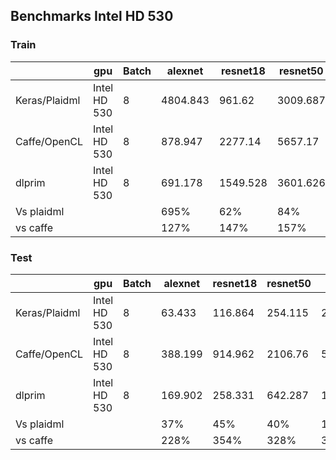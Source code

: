 ## Benchmarks Intel HD 530

### Train

||           gpu|       Batch|alexnet|resnet18|resnet50|   vgg16|mobilenet\_v2|Average|
|--------------|------------|-------|--------|--------|--------|-------------|--------|----|
|Keras/Plaidml |Intel HD 530|      8|4804.843|  961.62|3009.687|    18789.277|2367.907|    |
|  Caffe/OpenCL|Intel HD 530|      8| 878.947| 2277.14| 5657.17|        15522| 5002.81|    |
|        dlprim|Intel HD 530|      8| 691.178|1549.528|3601.626|    11487.195|1717.316|    |
|    Vs plaidml|            |       |    695%|     62%|     84%|         164%|    138%|228%|
|      vs caffe|            |       |    127%|    147%|    157%|         135%|    291%|172%|


### Test


||           gpu|       Batch|alexnet|resnet18|resnet50|   vgg16|mobilenet\_v2|Average|
|--------------|------------|-------|--------|--------|-------|-------------|-------|-------|
|Keras/Plaidml |Intel HD 530|      8|  63.433| 116.864|254.115|     2258.903| 199.77|       |
|  Caffe/OpenCL|Intel HD 530|      8| 388.199| 914.962|2106.76|      5781.26|966.915|       |
|        dlprim|Intel HD 530|      8| 169.902| 258.331|642.287|     1834.309|234.213|       |
|    Vs plaidml|            |       |     37%|     45%|    40%|         123%|    85%| 66.12%|
|      vs caffe|            |       |    228%|    354%|   328%|         315%|   413%|327.74%|

